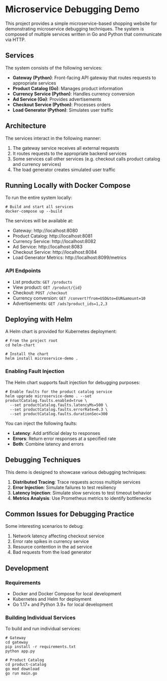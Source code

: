 # Microservice Debugging Demo

This project provides a simple microservice-based shopping website for demonstrating microservice debugging techniques. The system is composed of multiple services written in Go and Python that communicate via HTTP.

## Services

The system consists of the following services:

- **Gateway (Python)**: Front-facing API gateway that routes requests to appropriate services
- **Product Catalog (Go)**: Manages product information
- **Currency Service (Python)**: Handles currency conversion
- **Ad Service (Go)**: Provides advertisements
- **Checkout Service (Python)**: Processes orders
- **Load Generator (Python)**: Simulates user traffic

## Architecture

The services interact in the following manner:
1. The gateway service receives all external requests
2. It routes requests to the appropriate backend services
3. Some services call other services (e.g. checkout calls product catalog and currency services)
4. The load generator creates simulated user traffic

## Running Locally with Docker Compose

To run the entire system locally:

```
# Build and start all services
docker-compose up --build
```

The services will be available at:
- Gateway: http://localhost:8080
- Product Catalog: http://localhost:8081
- Currency Service: http://localhost:8082
- Ad Service: http://localhost:8083
- Checkout Service: http://localhost:8084
- Load Generator Metrics: http://localhost:8099/metrics

### API Endpoints

- List products: `GET /products`
- View product: `GET /product/{id}`
- Checkout: `POST /checkout`
- Currency conversion: `GET /convert?from=USD&to=EUR&amount=10`
- Advertisements: `GET /ads?product_ids=1,2,3`

## Deploying with Helm

A Helm chart is provided for Kubernetes deployment:

```
# From the project root
cd helm-chart

# Install the chart
helm install microservice-demo .
```

### Enabling Fault Injection

The Helm chart supports fault injection for debugging purposes:

```
# Enable faults for the product catalog service
helm upgrade microservice-demo . --set productCatalog.faults.enabled=true \
  --set productCatalog.faults.latencyMs=500 \
  --set productCatalog.faults.errorRate=0.3 \
  --set productCatalog.faults.durationSec=300
```

You can inject the following faults:
- **Latency**: Add artificial delay to responses
- **Errors**: Return error responses at a specified rate
- **Both**: Combine latency and errors

## Debugging Techniques

This demo is designed to showcase various debugging techniques:

1. **Distributed Tracing**: Trace requests across multiple services
2. **Error Injection**: Simulate failures to test resiliency
3. **Latency Injection**: Simulate slow services to test timeout behavior
4. **Metrics Analysis**: Use Prometheus metrics to identify bottlenecks

## Common Issues for Debugging Practice

Some interesting scenarios to debug:
1. Network latency affecting checkout service
2. Error rate spikes in currency service
3. Resource contention in the ad service
4. Bad requests from the load generator

## Development

### Requirements
- Docker and Docker Compose for local development
- Kubernetes and Helm for deployment
- Go 1.17+ and Python 3.9+ for local development

### Building Individual Services

To build and run individual services:

```
# Gateway
cd gateway
pip install -r requirements.txt
python app.py

# Product Catalog
cd product-catalog
go mod download
go run main.go
``` 
